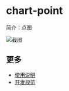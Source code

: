 # chart-point

简介：点图

![截图](https://img.alicdn.com/tfs/TB1E1y0f5qAXuNjy1XdXXaYcVXa-1916-1044.png)

## 更多

* [使用说明](http://gitlab.alibaba-inc.com/ice/notes/issues/830)
* [开发规范](http://gitlab.alibaba-inc.com/ice/notes/issues/830)
